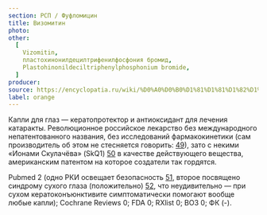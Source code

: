 ```yaml
---
section: РСП / Фуфломицин
title: Визомитин
photo:
other:
  [
    Vizomitin,
    пластохинонилдецилтрифенилфосфония бромид,
    Plastohinonildeсiltriphenylphosphonium bromide,
  ]
producer:
source: https://encyclopatia.ru/wiki/%D0%A0%D0%B0%D1%81%D1%81%D1%82%D1%80%D0%B5%D0%BB%D1%8C%D0%BD%D1%8B%D0%B9_%D1%81%D0%BF%D0%B8%D1%81%D0%BE%D0%BA_%D0%BF%D1%80%D0%B5%D0%BF%D0%B0%D1%80%D0%B0%D1%82%D0%BE%D0%B2
label: orange
---
```


Капли для глаз — кератопротектор и антиоксидант для лечения катаракты. Революционное российское лекарство без международного непатентованного названия, без исследований фармакокинетики (сам производитель об этом не стесняется говорить: [49](http://visomitin.ru/doc/index.php?ID=13)), зато с некими «Ионами Скулачёва» (SkQ1) [50](http://skq-project.ru/) в качестве действующего вещества, американским патентом на которое создатели так гордятся.

Pubmed 2 (одно РКИ освещает безопасность [51](http://www.ncbi.nlm.nih.gov/pubmed/26733410), второе посвящено синдрому сухого глаза (положительно) [52](https://www.ncbi.nlm.nih.gov/pmc/articles/PMC4679790/), что неудивительно — при сухом кератоконъюнктивите симптоматически помогают вообще любые капли); Cochrane Reviews 0; FDA 0; RXlist 0; ВОЗ 0; ФК (-).
